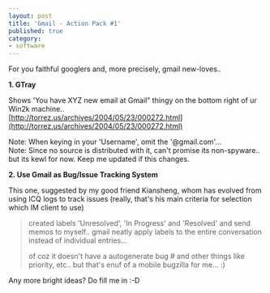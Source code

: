 ```yaml
---
layout: post
title: 'Gmail - Action Pack #1'
published: true
category:
- software
---
```

For you faithful googlers and, more precisely, gmail new-loves..   
  
**1. GTray**  
  
Shows 'You have XYZ new email at Gmail" thingy on the bottom right of ur Win2k machine..   
[http://torrez.us/archives/2004/05/23/000272.html](http://torrez.us/archives/2004/05/23/000272.html)  
  
Note: When keying in your 'Username', omit the '@gmail.com'...   
Note: Since no source is distributed with it, can't promise its non-spyware.. but its kewl for now. Keep me updated if this changes.  
  
**2. Use Gmail as Bug/Issue Tracking System**  
  
This one, suggested by my good friend Kiansheng, whom has evolved from using ICQ logs to track issues (really, that's his main criteria for selection which IM client to use)

> created labels 'Unresolved', 'In Progress' and 'Resolved' and send  
> memos to myself.. gmail neatly apply labels to the entire conversation  
> instead of individual entries...  
>   
> of coz it doesn't have a autogenerate bug # and other things like  
> priority, etc.. but that's enuf of a mobile bugzilla for me... :)

  
Any more bright ideas? Do fill me in :-D  
